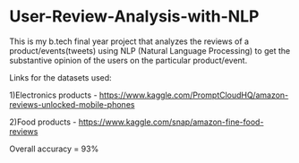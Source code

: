 # User-Review-Analysis-with-NLP
This is my b.tech final year project that analyzes the reviews of a product/events(tweets) using NLP (Natural Language Processing) to get the substantive opinion of the users on the particular product/event.

Links for the datasets used:

1)Electronics products - https://www.kaggle.com/PromptCloudHQ/amazon-reviews-unlocked-mobile-phones

2)Food products - https://www.kaggle.com/snap/amazon-fine-food-reviews

Overall accuracy = 93%
